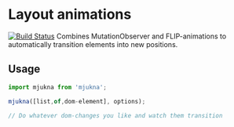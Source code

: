 # Layout animations

[![Build Status](https://travis-ci.org/daniel-lundin/mjukt.svg?branch=master)](https://travis-ci.org/daniel-lundin/mjukt)
Combines MutationObserver and FLIP-animations to automatically transition elements into new positions.

## Usage

```js
import mjukna from 'mjukna';

mjukna([list,of,dom-element], options);

// Do whatever dom-changes you like and watch them transition
```
